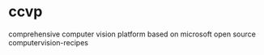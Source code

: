 # ccvp
comprehensive computer vision platform based on microsoft open source computervision-recipes
